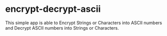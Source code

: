 # encrypt-decrypt-ascii
This simple app is able to Encrypt Strings or Characters into ASCII numbers and Decrypt ASCII numbers into Strings or Characters.
